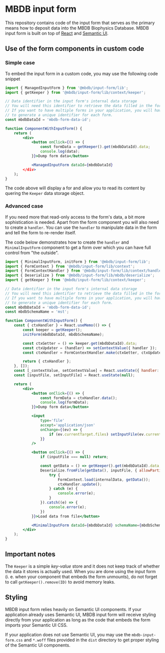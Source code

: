 MBDB input form
===

This repository contains code of the input form that serves as the primary means how to deposit data into the MBDB Biophysics Database.
MBDB input form is built on top of [React](https://react.dev/) and [Semantic UI](https://semantic-ui.com/).

## Use of the form components in custom code

### Simple case

To embed the input form in a custom code, you may use the following code snippet

```jsx
import { ManagedInputForm } from '@mbdb/input-form/lib';
import { getKeeper } from '@mbdb/input-form/lib/context/keeper';

// Data identifier in the input form's internal data storage
// You will need this identifier to retrieve the data filled in the form.
// If you want to have multiple forms in your application, you will have
// to generate a unique identifier for each form.
const mbdbDataId = 'mbdb-form-data-id';

function ComponentWithInputForm() {
    return (
        <div>
            <button onClick={() => {
                const formData = getKeeper().get(mbdbDataId).data;
                console.log(data);
            }}>Dump form data</button>

            <ManagedInputForm dataId={mbdbDataId}
        </div>
    );
}
```

The code above will display a for and allow you to read its content by quering the `Keeper` data storage object.

### Advanced case

If you need more that read-only access to the form's data, a bit more sophistication is needed.
Apart from the form component you will also need to create a `handler`. You can use the `handler` to manipulate data in the form
and tell the form to re-render itself.

The code below demonstrates how to create the `handler` and `MinimalInputForm` component to get a form over which you can have full
control from "the outside".

```jsx
import { MinimalInputForm, initForm } from '@mbdb/input-form/lib';
import { FormContext } from '@mbdb/input-form/lib/context';
import { FormContextHandler } from '@mbdb/input-form/lib/context/handler';
import { Deserialize } from '@mbdb/input-form/lib/mbdb/deserialize';
import { getKeeper } from '@mbdb/input-form/lib/context/keeper';

// Data identifier in the input form's internal data storage
// You will need this identifier to retrieve the data filled in the form.
// If you want to have multiple forms in your application, you will have
// to generate a unique identifier for each form.
const mbdbDataId = 'mbdb-form-data-id';
const mbdbSchemaName = 'mst';

function ComponentWithInputForm() {
    const { ctxHandler } = React.useMemo(() => {
        const keeper = getKeeper();
        initForm(mbdbDataId, mbdbSchemaName);

        const ctxGetter = () => keeper.get(mbdbDataId).data;
        const ctxUpdater = (handler) => setContextValue({ handler });
        const ctxHandler = FormContextHandler.make(ctxGetter, ctxUpdater);

        return { ctxHandler };
    }, []);
    const [_contextValue, setContextValue] = React.useState({ handler: ctxHandler });
    const [inputFile, setInputFile] = React.useState(null);

    return (
        <div>
            <button onClick={() => {
                const formData = ctxHandler.data();
                console.log(formData);
            }}>Dump form data</button>

            <input
                type='file'
                accept='application/json'
                onChange={(ev) => {
                    if (ev.currentTarget.files) setInputFile(ev.currentTarget.files[0]);
                }}
            />

            <button onClick={() => {
                if (inputFile === null) return;

                const getData = () => getKeeper().get(mbdbDataId).data;
                Deserialize.fromFile(getData(), inputFile, { allowPartials: true }).then((internalData) => {
	                try {
                        FormContext.load(internalData, getData());
                        ctxHandler.update();
                    } catch (e) {
                        console.error(e);
                    }
                }).catch((e) => {
                    console.error(e);
                })
            }}>Load data from file</button>

            <MinimalInputForm dataId={mbdbDataId} schemaName={mbdbSchemaName} formContextHandler={ctxHandler} />
        </div>
    );
}
```

## Important notes
The `Keeper` is a simple _key-value_ store and it does not keep track of whether the data it stores is actually used.
When you are done using the input form (i. e. when your component that embeds the form unmounts), do not forget to call
`getKeeper().remove(ID)` to avoid memory leaks.


## Styling
MBDB input form relies heavily on Semantic UI components. If your application already uses Semantic UI, MBDB input form will
receive styling directly from your application as long as the code that embeds the form imports your Semantic UI CSS.

If your application does not use Semantic UI, you may use the `mbdb-input-form.css` and `*.woff` files provided in the `dist` directory to get proper styling
of the Semantic UI components.
